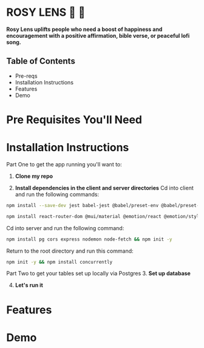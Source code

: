 # ROSY LENS 🌹 🥀

**Rosy Lens uplifts people who need a boost of happiness and encouragement with a positive affirmation, bible verse, or peaceful lofi song.**

## Table of Contents
- Pre-reqs
- Installation Instructions
- Features
- Demo

# Pre Requisites You'll Need

# Installation Instructions
Part One to get the app running you'll want to:
1. **Clone my repo**

2. **Install dependencies in the client and server directories**
Cd into client and run the following commands: 
```bash
npm install --save-dev jest babel-jest @babel/preset-env @babel/preset-react @testing-library/react @testing-library/jest-dom
```

```bash
npm install react-router-dom @mui/material @emotion/react @emotion/styled
```

Cd into server and run the following command:
```bash
npm install pg cors express nodemon node-fetch && npm init -y
```

Return to the root directory and run this command:
```bash
npm init -y && npm install concurrently
```

Part Two to get your tables set up locally via Postgres
3. **Set up database**

4. **Let's run it**

# Features

# Demo


